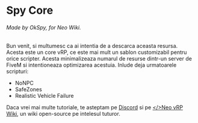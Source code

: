 # Spy Core

###### Made by OkSpy, for Neo Wiki.

Bun venit, si multumesc ca ai intentia de a descarca aceasta resursa. Acesta este un core vRP, ce este mai mult un sablon customizabil pentru orice scripter. Acesta minimalizeaza numarul de resurse dintr-un server de FiveM si intentioneaza optimizarea acestuia. Inlude deja urmatoarele scripturi:
- NoNPC
- SafeZones
- Realistic Vehicle Failure

Daca vrei mai multe tutoriale, te asteptam pe [Discord](https://discord.gg/skBEqPSxWT) si pe [</>Neo vRP Wiki](https://neowiki.notion.site/Neo-vRP-Hub-Wiki-77b397556ba14d0b8292fd85f6d84da4), un wiki open-source pe intelesul tuturor.
